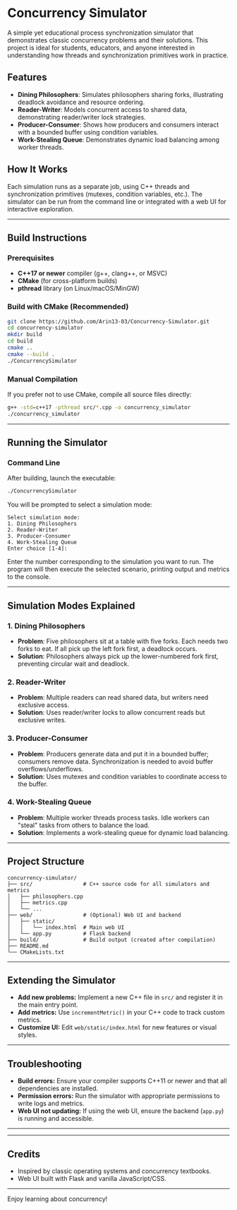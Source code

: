 # Concurrency Simulator

A simple yet educational process synchronization simulator that demonstrates classic concurrency problems and their solutions. This project is ideal for students, educators, and anyone interested in understanding how threads and synchronization primitives work in practice.

## Features

- **Dining Philosophers**: Simulates philosophers sharing forks, illustrating deadlock avoidance and resource ordering.
- **Reader-Writer**: Models concurrent access to shared data, demonstrating reader/writer lock strategies.
- **Producer-Consumer**: Shows how producers and consumers interact with a bounded buffer using condition variables.
- **Work-Stealing Queue**: Demonstrates dynamic load balancing among worker threads.

## How It Works

Each simulation runs as a separate job, using C++ threads and synchronization primitives (mutexes, condition variables, etc.). The simulator can be run from the command line or integrated with a web UI for interactive exploration.

---

## Build Instructions

### Prerequisites

- **C++17 or newer** compiler (g++, clang++, or MSVC)
- **CMake** (for cross-platform builds)
- **pthread** library (on Linux/macOS/MinGW)

### Build with CMake (Recommended)

```bash
git clone https://github.com/Arin13-03/Concurrency-Simulator.git
cd concurrency-simulator
mkdir build
cd build
cmake ..
cmake --build .
./ConcurrencySimulator
```

### Manual Compilation

If you prefer not to use CMake, compile all source files directly:

```bash
g++ -std=c++17 -pthread src/*.cpp -o concurrency_simulator
./concurrency_simulator
```

---

## Running the Simulator

### Command Line

After building, launch the executable:

```bash
./ConcurrencySimulator
```

You will be prompted to select a simulation mode:

```
Select simulation mode:
1. Dining Philosophers
2. Reader-Writer
3. Producer-Consumer
4. Work-Stealing Queue
Enter choice [1-4]:
```

Enter the number corresponding to the simulation you want to run. The program will then execute the selected scenario, printing output and metrics to the console.

---

## Simulation Modes Explained

### 1. Dining Philosophers

- **Problem**: Five philosophers sit at a table with five forks. Each needs two forks to eat. If all pick up the left fork first, a deadlock occurs.
- **Solution**: Philosophers always pick up the lower-numbered fork first, preventing circular wait and deadlock.

### 2. Reader-Writer

- **Problem**: Multiple readers can read shared data, but writers need exclusive access.
- **Solution**: Uses reader/writer locks to allow concurrent reads but exclusive writes.

### 3. Producer-Consumer

- **Problem**: Producers generate data and put it in a bounded buffer; consumers remove data. Synchronization is needed to avoid buffer overflows/underflows.
- **Solution**: Uses mutexes and condition variables to coordinate access to the buffer.

### 4. Work-Stealing Queue

- **Problem**: Multiple worker threads process tasks. Idle workers can "steal" tasks from others to balance the load.
- **Solution**: Implements a work-stealing queue for dynamic load balancing.

---

## Project Structure

```
concurrency-simulator/
├── src/                # C++ source code for all simulators and metrics
│   ├── philosophers.cpp
│   ├── metrics.cpp
│   └── ...
├── web/                # (Optional) Web UI and backend
│   ├── static/
│   │   └── index.html  # Main web UI
│   └── app.py          # Flask backend
├── build/              # Build output (created after compilation)
├── README.md
└── CMakeLists.txt
```

---

## Extending the Simulator

- **Add new problems:** Implement a new C++ file in `src/` and register it in the main entry point.
- **Add metrics:** Use `incrementMetric()` in your C++ code to track custom metrics.
- **Customize UI:** Edit `web/static/index.html` for new features or visual styles.

---

## Troubleshooting

- **Build errors:** Ensure your compiler supports C++11 or newer and that all dependencies are installed.
- **Permission errors:** Run the simulator with appropriate permissions to write logs and metrics.
- **Web UI not updating:** If using the web UI, ensure the backend (`app.py`) is running and accessible.

---


---

## Credits

- Inspired by classic operating systems and concurrency textbooks.
- Web UI built with Flask and vanilla JavaScript/CSS.

---


Enjoy learning about concurrency!

